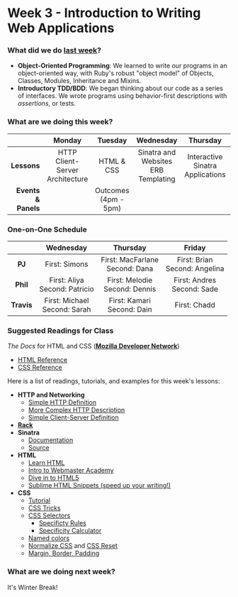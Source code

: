 # Week 3 - Introduction to Writing Web Applications

### What did we do [last week](/w02/README.md)?

- **Object-Oriented Programming**: We learned to write our programs in an object-oriented way, with Ruby's robust "object model" of Objects, Classes, Modules, Inheritance and Mixins.
- **Introductory TDD/BDD**: We began thinking about our code as a series of interfaces. We wrote programs using behavior-first descriptions with *assertions*, or tests.

### What are we doing this week?

|    | Monday | Tuesday | Wednesday | Thursday | Friday |
|---:|:------:|:-------:|:---------:|:--------:|:------:|
| **Lessons** | HTTP<br/>Client-Server Architecture | HTML & CSS | Sinatra and Websites<br/>ERB Templating | Interactive Sinatra Applications | Assessment & Lab |
| **Events &amp; Panels** | | Outcomes<br/>(4pm - 5pm) | | | |

### One-on-One Schedule

|            | Wednesday | Thursday | Friday |
|:----------:|:---------:|:--------:|:------:|
|   **PJ**   | First: Simons                     | First: MacFarlane<br/>Second: Dana | First: Brian<br/>Second: Angelina |
|  **Phil**  | First: Aliya<br/>Second: Patricio | First: Melodie<br/>Second: Dennis  | First: Andres<br/>Second: Sade |
| **Travis** | First: Michael<br/>Second: Sarah  | First: Kamari<br/>Second: Dain     | First: Chadd |

### Suggested Readings for Class

*The Docs* for HTML and CSS (**[Mozilla Developer Network]()**)

- [HTML Reference](https://developer.mozilla.org/en-US/docs/Web/HTML/Reference)
- [CSS Reference](https://developer.mozilla.org/en-US/docs/Web/CSS/Reference)

Here is a list of readings, tutorials, and examples for this week's lessons:

- **HTTP and Networking**
  + [Simple HTTP Definition](http://simple.wikipedia.org/wiki/Hypertext_Transfer_Protocol)
  + [More Complex HTTP Description](http://www.jmarshall.com/easy/http/)
  + [Simple Client-Server Definition](http://simple.wikipedia.org/wiki/Client-server)
- **[Rack](http://rack.github.io/)**
- **Sinatra**
  + [Documentation](http://www.sinatrarb.com/intro.html)
  + [Source](https://github.com/sinatra/sinatra)
- **HTML**
  + [Learn HTML](https://developer.mozilla.org/en-US/learn/html)
  + [Intro to Webmaster Academy](https://support.google.com/webmasters/answer/6001102)
  + [Dive in to HTML5](http://diveintohtml5.info/)
  + [Sublime HTML Snippets (speed up your writing!)](https://github.com/joshnh/HTML-Snippets)
- **CSS**
  + [Tutorial](https://developer.mozilla.org/en-US/docs/Web/Guide/CSS/Getting_started)
  + [CSS Tricks](http://css-tricks.com/)
  + [CSS Selectors](http://css-tricks.com/how-css-selectors-work/)
    * [Specificty Rules](https://developer.mozilla.org/en-US/docs/Web/CSS/Specificity)
    * [Specificity Calculator](http://specificity.keegan.st/)
  + [Named colors](http://www.crockford.com/wrrrld/color.html)
  + [Normalize CSS](http://necolas.github.io/normalize.css/) and [CSS Reset](http://www.cssreset.com/)
  + [Margin, Border, Padding](https://developer.mozilla.org/en-US/docs/Web/CSS/box_model)

### What are we doing next week?

It's Winter Break!
